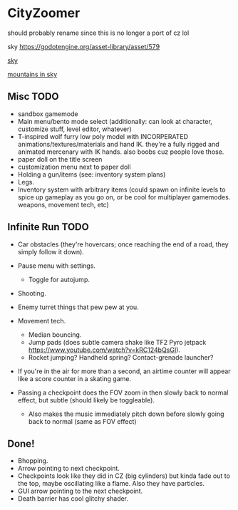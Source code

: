 # CityZoomer

should probably rename since this is no longer a port of cz lol

sky https://godotengine.org/asset-library/asset/579

[sky](https://github.com/rpgwhitelock/AllSkyFree_Godot)

[mountains in sky](https://www.blenderkit.com/asset-gallery-detail/550191ed-cfe4-450e-9a20-7a4f8b00afcb/)

## Misc TODO
- sandbox gamemode
- Main menu/bento mode select (additionally: can look at character, customize stuff, level editor, whatever)
- T-inspired wolf furry low poly model with INCORPERATED animations/textures/materials and hand IK. they're a fully rigged and animated mercenary with IK hands. also boobs cuz people love those.
- paper doll on the title screen
- customization menu next to paper doll
- Holding a gun/items (see: inventory system plans)
- Legs.
- Inventory system with arbitrary items (could spawn on infinite levels to spice up gameplay as you go on, or be cool for multiplayer gamemodes. weapons, movement tech, etc)

## Infinite Run TODO
- Car obstacles (they're hovercars; once reaching the end of a road, they simply follow it down).
- Pause menu with settings.
  - Toggle for autojump.
- Shooting.
- Enemy turret things that pew pew at you.
- Movement tech.
  - Median bouncing.
  - Jump pads (does subtle camera shake like TF2 Pyro jetpack https://www.youtube.com/watch?v=kRC124bQsGI).
  - Rocket jumping? Handheld spring? Contact-grenade launcher?
- If you're in the air for more than a second, an airtime counter will appear like a score counter in a skating game.

- Passing a checkpoint does the FOV zoom in then slowly back to normal effect, but subtle (should likely be toggleable).
  - Also makes the music immediately pitch down before slowly going back to normal (same as FOV effect)

## Done!
- Bhopping.
- Arrow pointing to next checkpoint.
- Checkpoints look like they did in CZ (big cylinders) but kinda fade out to the top, maybe oscillating like a flame. Also they have particles.
- GUI arrow pointing to the next checkpoint.
- Death barrier has cool glitchy shader.
